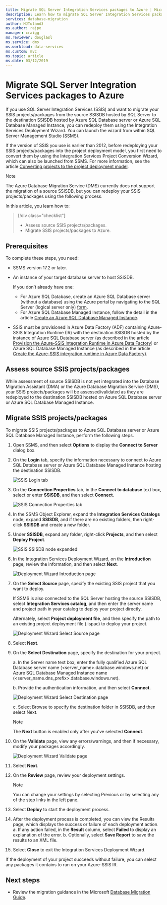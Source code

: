 ```yaml
---
title: Migrate SQL Server Integration Services packages to Azure | Microsoft Docs
description: Learn how to migrate SQL Server Integration Services packages to Azure.
services: database-migration
author: HJToland3
ms.author: rajpo
manager: craigg
ms.reviewer: douglasl
ms.service: dms
ms.workload: data-services
ms.custom: mvc
ms.topic: article
ms.date: 03/12/2019
---
```


# Migrate SQL Server Integration Services packages to Azure
If you use SQL Server Integration Services (SSIS) and want to migrate your SSIS projects/packages from the source SSISDB hosted by SQL Server to the destination SSISDB hosted by Azure SQL Database server or Azure SQL Database Managed Instance, you can redeploy them using the Integration Services Deployment Wizard. You can launch the wizard from within SQL Server Management Studio (SSMS).

If the version of SSIS you use is earlier than 2012, before redeploying your SSIS projects/packages into the project deployment model, you first need to convert them by using the Integration Services Project Conversion Wizard, which can also be launched from SSMS. For more information, see the article [Converting projects to the project deployment model](https://docs.microsoft.com/sql/integration-services/packages/deploy-integration-services-ssis-projects-and-packages?view=sql-server-2017#convert).

> [!NOTE]
> The Azure Database Migration Service (DMS) currently does not support the migration of a source SSISDB, but you can redeploy your SSIS projects/packages using the following process. 

In this article, you learn how to:
> [!div class="checklist"]
> * Assess source SSIS projects/packages.
> * Migrate SSIS projects/packages to Azure.

## Prerequisites
To complete these steps, you need:

- SSMS version 17.2 or later.
- An instance of your target database server to host SSISDB.
 
  If you don’t already have one:
    - For Azure SQL Database, create an Azure SQL Database server (without a database) using the Azure portal by navigating to the SQL Server (logical server only) [form](https://ms.portal.azure.com/#create/Microsoft.SQLServer).
    - For Azure SQL Database Managed Instance, follow the detail in the article [Create an Azure SQL Database Managed Instance](https://docs.microsoft.com/azure/sql-database/sql-database-managed-instance-get-started).

- SSIS must be provisioned in Azure Data Factory (ADF) containing Azure-SSIS Integration Runtime (IR) with the destination SSISDB hosted by the instance of Azure SQL Database server (as described in the article [Provision the Azure-SSIS Integration Runtime in Azure Data Factory](https://docs.microsoft.com/azure/data-factory/tutorial-deploy-ssis-packages-azure)) or Azure SQL Database Managed Instance (as described in the article [Create the Azure-SSIS integration runtime in Azure Data Factory](https://docs.microsoft.com/azure/data-factory/create-azure-ssis-integration-runtime)). 

## Assess source SSIS projects/packages
While assessment of source SSISDB is not yet integrated into the Database Migration Assistant (DMA) or the Azure Database Migration Service (DMS), your SSIS projects/packages will be assessed/validated as they are redeployed to the destination SSISDB hosted on Azure SQL Database server or Azure SQL Database Managed Instance.

## Migrate SSIS projects/packages
To migrate SSIS projects/packages to Azure SQL Database server or Azure SQL Database Managed Instance, perform the following steps.

1.	Open SSMS, and then select **Options** to display the **Connect to Server** dialog box.

2.	On the **Login** tab, specify the information necessary to connect to Azure SQL Database server or Azure SQL Database Managed Instance hosting the destination SSISDB.

    ![SSIS Login tab](media/how-to-migrate-ssis-packages/dms-ssis-login-tab.png)
 
3.	On the **Connection Properties** tab, in the **Connect to database** text box, select or enter **SSISDB**, and then select **Connect**.

    ![SSIS Connection Properties tab](media/how-to-migrate-ssis-packages/dms-ssis-conncetion-properties-tab.png)

4.	In the SSMS Object Explorer, expand the **Integration Services Catalogs** node, expand **SSISDB**, and if there are no existing folders, then right-click **SSISDB** and create a new folder.

5.	Under **SSISDB**, expand any folder, right-click **Projects**, and then select **Deploy Project**.

    ![SSIS SSISDB node expanded](media/how-to-migrate-ssis-packages/dms-ssis-ssisdb-node-expanded.png)

6.	In the Integration Services Deployment Wizard, on the **Introduction** page, review the information, and then select **Next**.

    ![Deployment Wizard Introduction page](media/how-to-migrate-ssis-packages/dms-deployment-wizard-introduction-page.png)

7.	On the **Select Source** page, specify the existing SSIS project that you want to deploy.

    If SSMS is also connected to the SQL Server hosting the source SSISDB, select **Integration Services catalog**, and then enter the server name and project path in your catalog to deploy your project directly.

    Alternately, select **Project deployment file**, and then specify the path to an existing project deployment file (.ispac) to deploy your project.

    ![Deployment Wizard Select Source page](media/how-to-migrate-ssis-packages/dms-deployment-wizard-select-source-page.png)
 
8.	Select **Next**.
9.	On the **Select Destination** page, specify the destination for your project.

       a. In the Server name text box, enter the fully qualified Azure SQL Database server name (<server_name>.database.windows.net) or Azure SQL Database Managed Instance name (<server_name.dns_prefix>.database.windows.net).
 
       b. Provide the authentication information, and then select **Connect**.
    
       ![Deployment Wizard Select Destination page](media/how-to-migrate-ssis-packages/dms-deployment-wizard-select-destination-page.png)

    c. Select Browse to specify the destination folder in SSISDB, and then select Next.

    > [!NOTE]
    > The **Next** button is enabled only after you've selected **Connect**. 

10.	On the **Validate** page, view any errors/warnings, and then if necessary, modify your packages accordingly.

    ![Deployment Wizard Validate page](media/how-to-migrate-ssis-packages/dms-deployment-wizard-validate-page.png)

11.	Select **Next**.

12.	On the **Review** page, review your deployment settings.

    > [!NOTE]
    > You can change your settings by selecting Previous or by selecting any of the step links in the left pane.

13.	Select **Deploy** to start the deployment process.

14.	After the deployment process is completed, you can view the Results page, which displays the success or failure of each deployment action.
    a. If any action failed, in the **Result** column, select **Failed** to display an explanation of the error.
    b. Optionally, select **Save Report** to save the results to an XML file.

15.	Select **Close** to exit the Integration Services Deployment Wizard.

If the deployment of your project succeeds without failure, you can select any packages it contains to run on your Azure-SSIS IR.

## Next steps
- Review the migration guidance in the Microsoft [Database Migration Guide](https://datamigration.microsoft.com/).